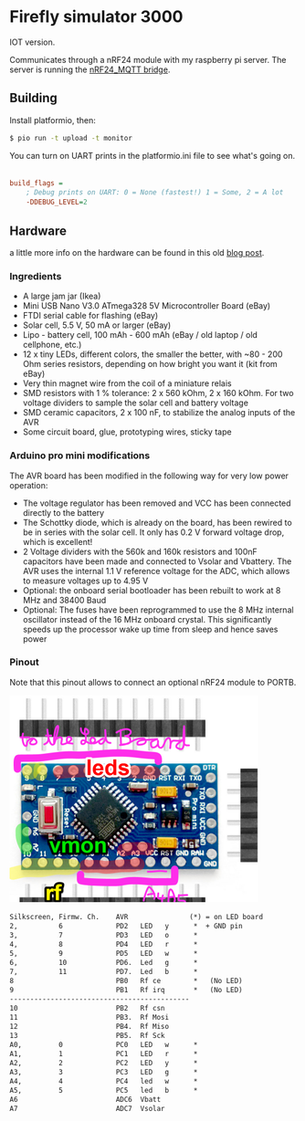 # Firefly simulator 3000
IOT version.

Communicates through a nRF24 module with my raspberry pi server.
The server is running the [nRF24_MQTT bridge](https://github.com/yetifrisstlama/nRF24_MQTT).

## Building
Install platformio, then:

```bash
$ pio run -t upload -t monitor
```

You can turn on UART prints in the platformio.ini file to see what's going on.

```ini

build_flags =
	; Debug prints on UART: 0 = None (fastest!) 1 = Some, 2 = A lot
	-DDEBUG_LEVEL=2
```

## Hardware
a little more info on the hardware can be found in this old [blog post](http://yetifrisstlama.blogspot.com/2014/07/fireflys-in-jar.html).

### Ingredients

  * A large jam jar (Ikea)
  * Mini USB Nano V3.0 ATmega328 5V Microcontroller Board (eBay)
  * FTDI serial cable for flashing (eBay)
  * Solar cell, 5.5 V, 50 mA or larger (eBay)
  * Lipo - battery cell, 100 mAh - 600 mAh (eBay / old laptop / old cellphone, etc.)
  * 12 x tiny LEDs, different colors, the smaller the better, with ~80 - 200 Ohm series resistors, depending on how bright you want it (kit from eBay)
  * Very thin magnet wire from the coil of a miniature relais
  * SMD resistors with 1 % tolerance: 2 x 560 kOhm,  2 x 160 kOhm. For two voltage dividers to sample the solar cell and battery voltage
  * SMD ceramic capacitors, 2 x 100 nF, to stabilize the analog inputs of the AVR
  * Some circuit board, glue, prototyping wires, sticky tape


### Arduino pro mini modifications
The AVR board has been modified in the following way for very low power operation:

  * The voltage regulator has been removed and VCC has been connected directly to the battery
  * The Schottky diode, which is already on the board, has been rewired to be in series with the solar cell. It only has 0.2 V forward voltage drop, which is excellent!
  * 2 Voltage dividers with the 560k and 160k resistors and 100nF capacitors have been made and connected to Vsolar and Vbattery. The AVR uses the internal 1.1 V reference voltage for the ADC, which allows to measure voltages up to 4.95 V
  * Optional: the onboard serial bootloader has been rebuilt to work at 8 MHz and 38400 Baud
  * Optional: The fuses have been reprogrammed to use the 8 MHz internal oscillator instead of the 16 MHz onboard crystal. This significantly speeds up the processor wake up time from sleep and hence saves power


### Pinout
Note that this pinout allows to connect an optional nRF24 module to PORTB.

![pinout of arduino](dev/pinout.png)

```
Silkscreen, Firmw. Ch.    AVR               (*) = on LED board
2,          6             PD2   LED   y      *  + GND pin
3,          7             PD3   LED   o      *
4,          8             PD4   LED   r      *
5,          9             PD5   LED   w      *
6,          10            PD6.  Led   g      *
7,          11            PD7.  Led   b      *
8                         PB0   Rf ce        *   (No LED)
9                         PB1   Rf irq       *   (No LED)
--------------------------------------------
10                        PB2   Rf csn
11                        PB3.  Rf Mosi
12                        PB4.  Rf Miso
13                        PB5.  Rf Sck
A0,         0             PC0   LED   w      *
A1,         1             PC1   LED   r      *
A2,         2             PC2   LED   y      *
A3,         3             PC3   LED   g      *
A4,         4             PC4   led   w      *
A5,         5             PC5   led   b      *
A6                        ADC6  Vbatt
A7                        ADC7  Vsolar
```
